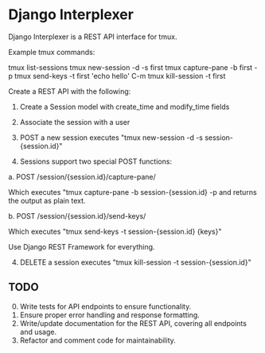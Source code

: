 # Django Interplexer

Django Interplexer is a REST API interface for tmux.

Example tmux commands:

tmux list-sessions
tmux new-session -d -s first
tmux capture-pane -b first -p
tmux send-keys -t first 'echo hello' C-m
tmux kill-session -t first

Create a REST API with the following:

1. Create a Session model with create_time and modify_time fields

2. Associate the session with a user

3. POST a new session executes "tmux new-session -d -s session-{session.id}"

4. Sessions support two special POST functions:

a. POST /session/{session.id}/capture-pane/

Which executes "tmux capture-pane -b session-{session.id} -p and returns the
output as plain text.

b. POST /session/{session.id}/send-keys/

Which executes "tmux send-keys -t session-{session.id} {keys}"

Use Django REST Framework for everything.

4. DELETE a session executes "tmux kill-session -t session-{session.id}"

## TODO

0. Write tests for API endpoints to ensure functionality.
0. Ensure proper error handling and response formatting.
0. Write/update documentation for the REST API, covering all endpoints and usage.
0. Refactor and comment code for maintainability.
